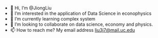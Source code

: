 - 👋 Hi, I’m @JiongLiu
- 👀 I’m interested in the application of Data Science in econophysics
- 🌱 I’m currently learning complex system
- 💞️ I’m looking to collaborate on data science, economy and physics.
- 📫 How to reach me? My email address liu3j7@mail.uc.edu

<!---
JiongLiu/JiongLiu is a ✨ special ✨ repository because its `README.md` (this file) appears on your GitHub profile.
You can click the Preview link to take a look at your changes.
--->
